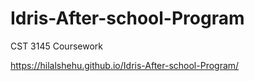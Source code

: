 # Idris-After-school-Program
CST 3145 Coursework

https://hilalshehu.github.io/Idris-After-school-Program/




